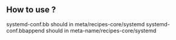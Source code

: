 ## How to use ?
systemd-conf.bb should in meta/recipes-core/systemd
systemd-conf.bbappend should in meta-name/recipes-core/systemd
